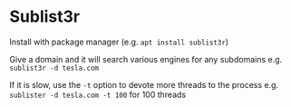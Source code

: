 # Sublist3r

Install with package manager (e.g. `apt install sublist3r`)  

Give a domain and it will search various engines for any subdomains
e.g. `sublist3r -d tesla.com`  

If it is slow, use the `-t` option to devote more threads to the process
e.g. `sublister -d tesla.com -t 100` for 100 threads  